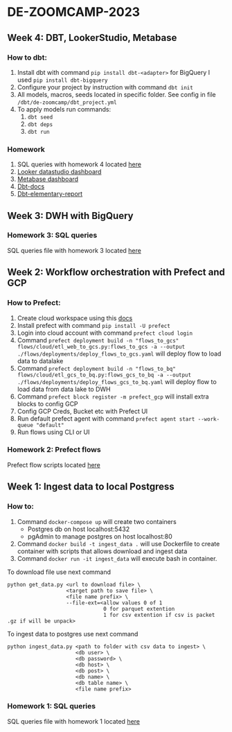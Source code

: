 # DE-ZOOMCAMP-2023
## Week 4: DBT, LookerStudio, Metabase
### How to dbt:
1. Install dbt with command ```pip install dbt-<adapter>``` for BigQuery I used ```pip install dbt-bigquery```
2. Configure your project by instruction with command ```dbt init```
3. All models, macros, seeds located in specific folder. See config in file ```/dbt/de-zoomcamp/dbt_project.yml```
4. To apply models run commands:
   1.  ```dbt seed``` 
   2.  ```dbt deps```
   3.  ```dbt run```

### Homework
1. SQL queries with homework 4 located [here](sql/dbt.sql)
2. [Looker datastudio dashboard](https://lookerstudio.google.com/s/r0bK19NvLCw)
3. [Metabase dashboard](http://34.65.65.223:3000/dashboard/3-fhv-rides)
4. [Dbt-docs](http://34.65.65.223:8080)
5. [Dbt-elementary-report](http://34.65.65.223:8081/#/report/dashboard)
## Week 3: DWH with BigQuery
### Homework 3: SQL queries
SQL queries file with homework 3 located [here](sql/bq.sql)
## Week 2: Workflow orchestration with Prefect and GCP
### How to Prefect:
1. Create cloud workspace using this [docs](https://docs.prefect.io/ui/cloud-quickstart/)
2. Install prefect with command ```pip install -U prefect```
3. Login into cloud account with command ```prefect cloud login```
4. Command ```prefect deployment build -n "flows_to_gcs" flows/cloud/etl_web_to_gcs.py:flows_to_gcs -a --output ./flows/deployments/deploy_flows_to_gcs.yaml``` will deploy flow to load data to datalake
5. Command ```prefect deployment build -n "flows_to_bq" flows/cloud/etl_gcs_to_bq.py:flows_gcs_to_bq -a --output ./flows/deployments/deploy_flows_gcs_to_bq.yaml``` will deploy flow to load data from data lake to DWH
6. Command ```prefect block register -m prefect_gcp``` will install extra blocks to config GCP
7. Config GCP Creds, Bucket etc with Prefect UI
8. Run default prefect agent with command ```prefect agent start --work-queue "default"```
9.  Run flows using CLI or UI
### Homework 2: Prefect flows
Prefect flow scripts located [here](flows)
## Week 1: Ingest data to local Postgress
### How to:
1. Command ```docker-compose up``` will create two containers
   - Postgres db on host localhost:5432
   - pgAdmin to manage postgres on host localhost:80
2. Command ```docker build -t ingest_data .``` will use Dockerfile to create container with scripts that allows download and ingest data
3. Command ```docker run -it ingest_data``` will execute bash in container.
   
  To download file use next command
   ```
   python get_data.py <url to download file> \
                      <target path to save file> \
                      <file name prefix> \
                      --file-ext=<allow values 0 of 1
                                  0 for parquet extention
                                  1 for csv extention if csv is packet .gz if will be unpack>
   ```

   To ingest data to postgres use next command

   ```
   python ingest_data.py <path to folder with csv data to ingest> \
                         <db user> \
                         <db password> \
                         <db host> \
                         <db post> \
                         <db name> \
                         <db table name> \
                         <file name prefix>
   ```
### Homework 1: SQL queries
SQL queries file with homework 1 located [here](sql/ny_taxi.sql)